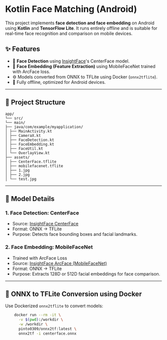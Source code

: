 # Kotlin Face Matching (Android)

This project implements **face detection and face embedding** on Android using **Kotlin** and **TensorFlow Lite**. It runs entirely offline and is suitable for real-time face recognition and comparison on mobile devices.

## ✨ Features

- 🎯 **Face Detection** using [InsightFace](https://github.com/deepinsight/insightface)'s CenterFace model.
- 🔐 **Face Embedding (Feature Extraction)** using MobileFaceNet trained with ArcFace loss.
- ⚙️ Models converted from ONNX to TFLite using Docker (`onnx2tflite`).
- 📱 Fully offline, optimized for Android devices.

---

## 📂 Project Structure
```
app/
└── src/
└── main/
├── java/com/example/myapplication/
│ ├── MainActivity.kt
│ ├── CameraX.kt
│ ├── FaceDetection.kt
│ ├── FaceEmbedding.kt
│ ├── FaceUtil.kt
│ └── OverlayView.kt
├── assets/
│ ├── CenterFace.tflite
│ ├── mobilefacenet.tflite
│ ├── 1.jpg
│ ├── 2.jpg
│ └── test.jpg
```
---

## 🧠 Model Details

### 1. Face Detection: CenterFace

- Source: [InsightFace CenterFace](https://github.com/deepinsight/insightface/tree/master/detection/centerface)
- Format: ONNX → TFLite
- Purpose: Detects face bounding boxes and facial landmarks.

### 2. Face Embedding: MobileFaceNet

- Trained with ArcFace Loss
- Source: [InsightFace ArcFace (MobileFaceNet)](https://github.com/deepinsight/insightface/tree/master/recognition/arcface_torch)
- Format: ONNX → TFLite
- Purpose: Extracts 128D or 512D facial embeddings for face comparison.

---

## 🐳 ONNX to TFLite Conversion using Docker

Use Dockerized `onnx2tflite` to convert models:

```bash
	docker run --rm -it \
	  -v $(pwd):/workdir \
	  -w /workdir \
	  pinto0309/onnx2tf:latest \
	  onnx2tf -i centerface.onnx


